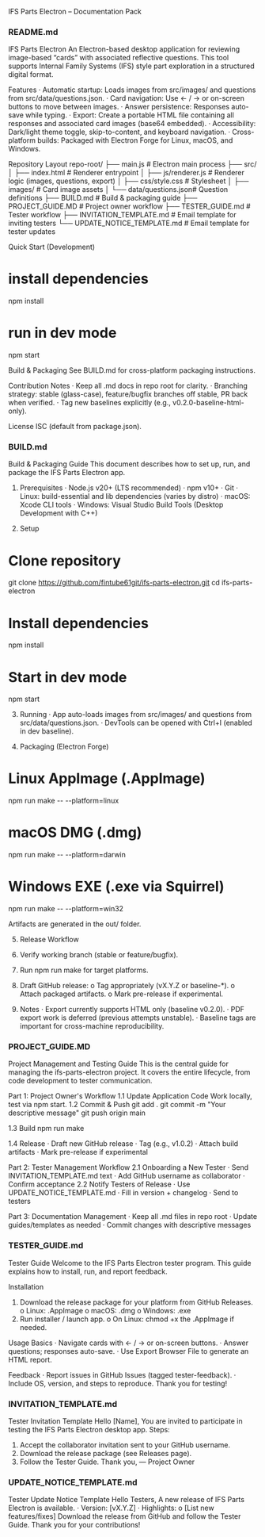IFS Parts Electron – Documentation Pack

### README.md
IFS Parts Electron
An Electron-based desktop application for reviewing image-based “cards” with associated reflective questions.
This tool supports Internal Family Systems (IFS) style part exploration in a structured digital format.

Features
·	Automatic startup: Loads images from src/images/ and questions from src/data/questions.json.
·	Card navigation: Use ← / → or on-screen buttons to move between images.
·	Answer persistence: Responses auto-save while typing.
·	Export: Create a portable HTML file containing all responses and associated card images (base64 embedded).
·	Accessibility: Dark/light theme toggle, skip-to-content, and keyboard navigation.
·	Cross-platform builds: Packaged with Electron Forge for Linux, macOS, and Windows.

Repository Layout
repo-root/
├── main.js                # Electron main process
├── src/
│   ├── index.html         # Renderer entrypoint
│   ├── js/renderer.js     # Renderer logic (images, questions, export)
│   ├── css/style.css      # Stylesheet
│   ├── images/            # Card image assets
│   └── data/questions.json# Question definitions
├── BUILD.md               # Build & packaging guide
├── PROJECT_GUIDE.MD       # Project owner workflow
├── TESTER_GUIDE.md        # Tester workflow
├── INVITATION_TEMPLATE.md # Email template for inviting testers
└── UPDATE_NOTICE_TEMPLATE.md # Email template for tester updates


Quick Start (Development)
# install dependencies
npm install
# run in dev mode
npm start


Build & Packaging
See BUILD.md for cross-platform packaging instructions.

Contribution Notes
·	Keep all .md docs in repo root for clarity.
·	Branching strategy: stable (glass-case), feature/bugfix branches off stable, PR back when verified.
·	Tag new baselines explicitly (e.g., v0.2.0-baseline-html-only).

License
ISC (default from package.json).

### BUILD.md
Build & Packaging Guide
This document describes how to set up, run, and package the IFS Parts Electron app.

1. Prerequisites
·	Node.js v20+ (LTS recommended)
·	npm v10+
·	Git
·	Linux: build-essential and lib dependencies (varies by distro)
·	macOS: Xcode CLI tools
·	Windows: Visual Studio Build Tools (Desktop Development with C++)

2. Setup
# Clone repository
git clone https://github.com/fintube61git/ifs-parts-electron.git
cd ifs-parts-electron
# Install dependencies
npm install
# Start in dev mode
npm start


3. Running
·	App auto-loads images from src/images/ and questions from src/data/questions.json.
·	DevTools can be opened with Ctrl+I (enabled in dev baseline).

4. Packaging (Electron Forge)
# Linux AppImage (.AppImage)
npm run make -- --platform=linux
# macOS DMG (.dmg)
npm run make -- --platform=darwin
# Windows EXE (.exe via Squirrel)
npm run make -- --platform=win32

Artifacts are generated in the out/ folder.

5. Release Workflow
1.	Verify working branch (stable or feature/bugfix).
2.	Run npm run make for target platforms.
3.	Draft GitHub release:
o	Tag appropriately (vX.Y.Z or baseline-*).
o	Attach packaged artifacts.
o	Mark pre-release if experimental.

6. Notes
·	Export currently supports HTML only (baseline v0.2.0).
·	PDF export work is deferred (previous attempts unstable).
·	Baseline tags are important for cross-machine reproducibility.

### PROJECT_GUIDE.MD
Project Management and Testing Guide
This is the central guide for managing the ifs-parts-electron project. It covers the entire lifecycle, from code development to tester communication.

Part 1: Project Owner's Workflow
1.1 Update Application Code
Work locally, test via npm start.
1.2 Commit & Push
git add .
git commit -m "Your descriptive message"
git push origin main

1.3 Build
npm run make

1.4 Release
·	Draft new GitHub release
·	Tag (e.g., v1.0.2)
·	Attach build artifacts
·	Mark pre-release if experimental

Part 2: Tester Management Workflow
2.1 Onboarding a New Tester
·	Send INVITATION_TEMPLATE.md text
·	Add GitHub username as collaborator
·	Confirm acceptance
2.2 Notify Testers of Release
·	Use UPDATE_NOTICE_TEMPLATE.md
·	Fill in version + changelog
·	Send to testers

Part 3: Documentation Management
·	Keep all .md files in repo root
·	Update guides/templates as needed
·	Commit changes with descriptive messages

### TESTER_GUIDE.md
Tester Guide
Welcome to the IFS Parts Electron tester program. This guide explains how to install, run, and report feedback.

Installation
1.	Download the release package for your platform from GitHub Releases.
o	Linux: .AppImage
o	macOS: .dmg
o	Windows: .exe
2.	Run installer / launch app.
o	On Linux: chmod +x the .AppImage if needed.

Usage Basics
·	Navigate cards with ← / → or on-screen buttons.
·	Answer questions; responses auto-save.
·	Use Export Browser File to generate an HTML report.

Feedback
·	Report issues in GitHub Issues (tagged tester-feedback).
·	Include OS, version, and steps to reproduce.
Thank you for testing!

### INVITATION_TEMPLATE.md
Tester Invitation Template
Hello [Name],
You are invited to participate in testing the IFS Parts Electron desktop app.
Steps:
1.	Accept the collaborator invitation sent to your GitHub username.
2.	Download the release package (see Releases page).
3.	Follow the Tester Guide.
Thank you,
— Project Owner

### UPDATE_NOTICE_TEMPLATE.md
Tester Update Notice Template
Hello Testers,
A new release of IFS Parts Electron is available.
·	Version: [vX.Y.Z]
·	Highlights:
o	[List new features/fixes]
Download the release from GitHub and follow the Tester Guide.
Thank you for your contributions!
